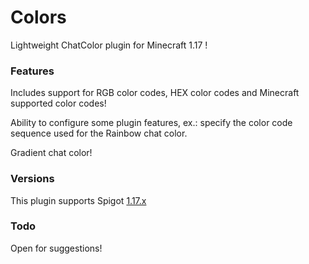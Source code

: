 # Colors
 
Lightweight ChatColor plugin for Minecraft 1.17
!

### Features

Includes support for RGB color codes, HEX color codes and Minecraft supported color codes!

Ability to configure some plugin features, ex.: specify the color code sequence used for the Rainbow chat color.

Gradient chat color!

### Versions

This plugin supports Spigot [1.17.x](https://www.spigotmc.org/wiki/buildtools/#1-17-1)

### Todo

Open for suggestions!
